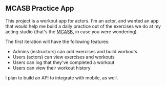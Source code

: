 ## MCASB Practice App

This project is a workout app for actors.  I'm an actor, and wanted an app that would help me build a daily practice out of the exercises we do at my acting studio (that's the [MCASB](http://www.michaelchekhovactorsstudioboston.com/MCASB/Welcome.html), in case you were wondering).

The first iteration will have the following features:

- Admins (instructors) can add exercises and build workouts
- Users (actors) can view exercises and workouts
- Users can log that they've completed a workout
- Users can view their workout history

I plan to build an API to integrate with mobile, as well.
